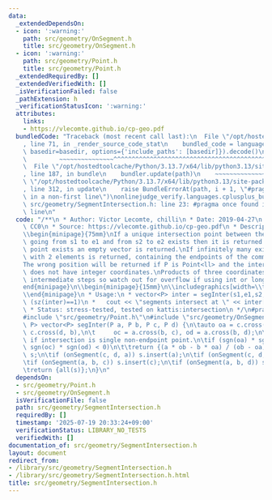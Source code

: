 ```yaml
---
data:
  _extendedDependsOn:
  - icon: ':warning:'
    path: src/geometry/OnSegment.h
    title: src/geometry/OnSegment.h
  - icon: ':warning:'
    path: src/geometry/Point.h
    title: src/geometry/Point.h
  _extendedRequiredBy: []
  _extendedVerifiedWith: []
  _isVerificationFailed: false
  _pathExtension: h
  _verificationStatusIcon: ':warning:'
  attributes:
    links:
    - https://vlecomte.github.io/cp-geo.pdf
  bundledCode: "Traceback (most recent call last):\n  File \"/opt/hostedtoolcache/Python/3.13.7/x64/lib/python3.13/site-packages/onlinejudge_verify/documentation/build.py\"\
    , line 71, in _render_source_code_stat\n    bundled_code = language.bundle(stat.path,\
    \ basedir=basedir, options={'include_paths': [basedir]}).decode()\n          \
    \         ~~~~~~~~~~~~~~~^^^^^^^^^^^^^^^^^^^^^^^^^^^^^^^^^^^^^^^^^^^^^^^^^^^^^^^^^^^^^^^^^^\n\
    \  File \"/opt/hostedtoolcache/Python/3.13.7/x64/lib/python3.13/site-packages/onlinejudge_verify/languages/cplusplus.py\"\
    , line 187, in bundle\n    bundler.update(path)\n    ~~~~~~~~~~~~~~^^^^^^\n  File\
    \ \"/opt/hostedtoolcache/Python/3.13.7/x64/lib/python3.13/site-packages/onlinejudge_verify/languages/cplusplus_bundle.py\"\
    , line 312, in update\n    raise BundleErrorAt(path, i + 1, \"#pragma once found\
    \ in a non-first line\")\nonlinejudge_verify.languages.cplusplus_bundle.BundleErrorAt:\
    \ src/geometry/SegmentIntersection.h: line 23: #pragma once found in a non-first\
    \ line\n"
  code: "/**\n * Author: Victor Lecomte, chilli\n * Date: 2019-04-27\n * License:\
    \ CC0\n * Source: https://vlecomte.github.io/cp-geo.pdf\n * Description:\\\\\n\
    \\begin{minipage}{75mm}\nIf a unique intersection point between the line segments\
    \ going from s1 to e1 and from s2 to e2 exists then it is returned.\nIf no intersection\
    \ point exists an empty vector is returned.\nIf infinitely many exist a vector\
    \ with 2 elements is returned, containing the endpoints of the common line segment.\n\
    The wrong position will be returned if P is Point<ll> and the intersection point\
    \ does not have integer coordinates.\nProducts of three coordinates are used in\
    \ intermediate steps so watch out for overflow if using int or long long.\n\\\
    end{minipage}\n\\begin{minipage}{15mm}\n\\includegraphics[width=\\textwidth]{src/geometry/SegmentIntersection}\n\
    \\end{minipage}\n * Usage:\n * vector<P> inter = segInter(s1,e1,s2,e2);\n * if\
    \ (sz(inter)==1)\n *   cout << \"segments intersect at \" << inter[0] << endl;\n\
    \ * Status: stress-tested, tested on kattis:intersection\n */\n#pragma once\n\n\
    #include \"src/geometry/Point.h\"\n#include \"src/geometry/OnSegment.h\"\n\ntemplate<class\
    \ P> vector<P> segInter(P a, P b, P c, P d) {\n\tauto oa = c.cross(d, a), ob =\
    \ c.cross(d, b),\n\t     oc = a.cross(b, c), od = a.cross(b, d);\n\t// Checks\
    \ if intersection is single non-endpoint point.\n\tif (sgn(oa) * sgn(ob) < 0 &&\
    \ sgn(oc) * sgn(od) < 0)\n\t\treturn {(a * ob - b * oa) / (ob - oa)};\n\tset<P>\
    \ s;\n\tif (onSegment(c, d, a)) s.insert(a);\n\tif (onSegment(c, d, b)) s.insert(b);\n\
    \tif (onSegment(a, b, c)) s.insert(c);\n\tif (onSegment(a, b, d)) s.insert(d);\n\
    \treturn {all(s)};\n}\n"
  dependsOn:
  - src/geometry/Point.h
  - src/geometry/OnSegment.h
  isVerificationFile: false
  path: src/geometry/SegmentIntersection.h
  requiredBy: []
  timestamp: '2025-07-19 20:33:24+09:00'
  verificationStatus: LIBRARY_NO_TESTS
  verifiedWith: []
documentation_of: src/geometry/SegmentIntersection.h
layout: document
redirect_from:
- /library/src/geometry/SegmentIntersection.h
- /library/src/geometry/SegmentIntersection.h.html
title: src/geometry/SegmentIntersection.h
---
```

